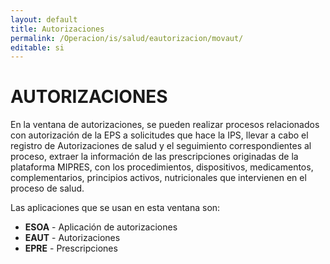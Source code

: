 ```yaml
---
layout: default
title: Autorizaciones
permalink: /Operacion/is/salud/eautorizacion/movaut/
editable: si
---
```


# AUTORIZACIONES  

En la ventana de autorizaciones, se pueden realizar procesos relacionados con autorización de la EPS a solicitudes que hace la IPS,  llevar a cabo el registro de Autorizaciones de salud y el seguimiento correspondientes al proceso, extraer la información de las prescripciones originadas de la plataforma MIPRES, con los procedimientos, dispositivos, medicamentos, complementarios, principios activos, nutricionales que intervienen en el proceso de salud.  

Las aplicaciones que se usan en esta ventana son:  

* **ESOA** - Aplicación de autorizaciones  
* **EAUT** - Autorizaciones  
* **EPRE** - Prescripciones  

